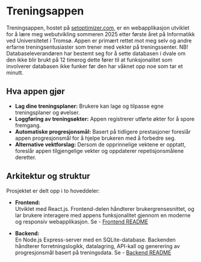# Treningsappen

Treningsappen, hostet på [setoptimizer.com](https://setoptimizer.com), er en webapplikasjon utviklet for å lære meg webutvikling sommeren 2025 etter første året på Informatikk ved Universitetet i Tromsø. Appen er primært rettet mot meg selv og andre erfarne treningsentusiaster som trener med vekter på treningssenter. NB! Databaseleverandøren har bestemt seg for å sette databasen i dvale om den ikke blir brukt på 12 timerog dette fører til at funksjonalitet som involverer databasen ikke funker før den har våknet opp noe som tar et minutt.

## Hva appen gjør

- **Lag dine treningsplaner:** Brukere kan lage og tilpasse egne treningsplaner og øvelser.
- **Loggføring av treningsøkter:** Appen registrerer utførte økter for å spore fremgang.
- **Automatiske progresjonsmål:** Basert på tidligere prestasjoner foreslår appen progresjonsmål for å hjelpe brukeren med å forbedre seg.
- **Alternative vektforslag:** Dersom de opprinnelige vektene er opptatt, foreslår appen tilgjengelige vekter og oppdaterer repetisjonsmålene deretter.

## Arkitektur og struktur

Prosjektet er delt opp i to hoveddeler:

- **Frontend:**  
  Utviklet med React.js. Frontend-delen håndterer brukergrensesnittet, og lar brukere interagere med appens funksjonalitet gjennom en moderne og responsiv webapplikasjon. Se - [Frontend README](./frontend/README.md)
  

- **Backend:**  
  En Node.js Express-server med en SQLite-database. Backenden håndterer forretningslogikk, datalagring, API-kall og generering av progresjonsmål basert på treningsdata. Se - [Backend README](./backend/README.md)


